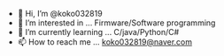 - 👋 Hi, I’m @koko032819
- 👀 I’m interested in ... Firmware/Software programming
- 🌱 I’m currently learning ... C/java/Python/C#
- 📫 How to reach me ... koko032819@naver.com

<!---
koko032819/koko032819 is a ✨ special ✨ repository because its `README.md` (this file) appears on your GitHub profile.
You can click the Preview link to take a look at your changes.
--->
